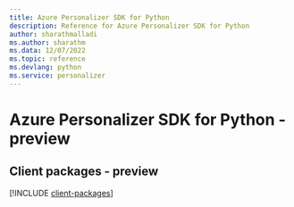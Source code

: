 ```yaml
---
title: Azure Personalizer SDK for Python
description: Reference for Azure Personalizer SDK for Python
author: sharathmalladi
ms.author: sharathm
ms.data: 12/07/2022
ms.topic: reference
ms.devlang: python
ms.service: personalizer
---
```

# Azure Personalizer SDK for Python - preview

## Client packages - preview
[!INCLUDE [client-packages](personalizer-client-index.md)]
